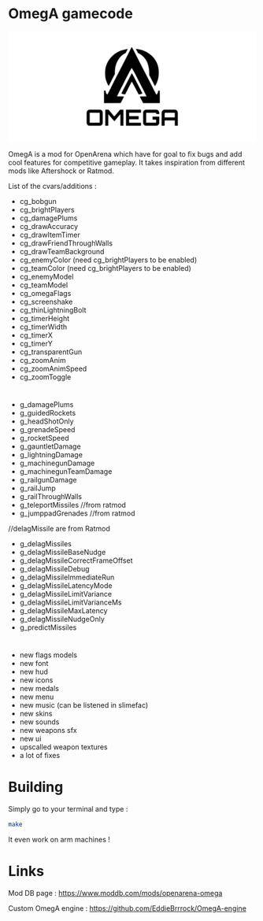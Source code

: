 # OmegA gamecode

![OmegA Logo](omega_logo.svg)

OmegA is a mod for OpenArena which have for goal to fix bugs and add cool features for competitive gameplay. It takes inspiration from different mods like Aftershock or Ratmod.

List of the cvars/additions :

- cg_bobgun
- cg_brightPlayers
- cg_damagePlums
- cg_drawAccuracy
- cg_drawItemTimer
- cg_drawFriendThroughWalls
- cg_drawTeamBackground
- cg_enemyColor (need cg_brightPlayers to be enabled)
- cg_teamColor (need cg_brightPlayers to be enabled)
- cg_enemyModel
- cg_teamModel
- cg_omegaFlags
- cg_screenshake
- cg_thinLightningBolt
- cg_timerHeight
- cg_timerWidth
- cg_timerX
- cg_timerY
- cg_transparentGun
- cg_zoomAnim
- cg_zoomAnimSpeed
- cg_zoomToggle
#
- g_damagePlums
- g_guidedRockets
- g_headShotOnly
- g_grenadeSpeed
- g_rocketSpeed
- g_gauntletDamage
- g_lightningDamage
- g_machinegunDamage
- g_machinegunTeamDamage
- g_railgunDamage
- g_railJump
- g_railThroughWalls
- g_teleportMissiles //from ratmod
- g_jumppadGrenades //from ratmod

//delagMissile are from Ratmod
- g_delagMissiles
- g_delagMissileBaseNudge
- g_delagMissileCorrectFrameOffset
- g_delagMissileDebug
- g_delagMissileImmediateRun
- g_delagMissileLatencyMode
- g_delagMissileLimitVariance
- g_delagMissileLimitVarianceMs
- g_delagMissileMaxLatency
- g_delagMissileNudgeOnly
- g_predictMissiles
#
- new flags models
- new font
- new hud
- new icons
- new medals
- new menu
- new music (can be listened in slimefac)
- new skins
- new sounds
- new weapons sfx
- new ui
- upscalled weapon textures
- a lot of fixes

# Building
Simply go to your terminal and type :

```sh
make
```
It even work on arm machines !

# Links
Mod DB page : https://www.moddb.com/mods/openarena-omega

Custom OmegA engine : https://github.com/EddieBrrrock/OmegA-engine
